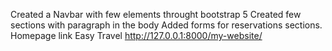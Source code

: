 ﻿Created a Navbar with few elements throught bootstrap 5
Created few sections with paragraph in the body
Added forms for reservations sections.
Homepage link Easy Travel
http://127.0.0.1:8000/my-website/
